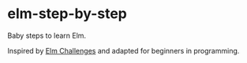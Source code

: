 # elm-step-by-step

Baby steps to learn Elm.

Inspired by [Elm Challenges](https://github.com/pdamoc/elmChallenges) and
adapted for beginners in programming.
